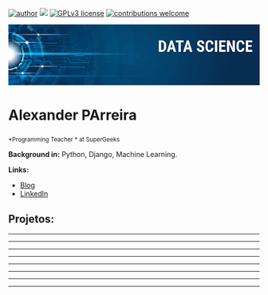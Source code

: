 [![author](https://img.shields.io/badge/author-AlexParreira-red.svg)](https://www.linkedin.com/) [![](https://img.shields.io/badge/python-3.7+-blue.svg)](https://www.python.org/downloads/release/python-365/) [![GPLv3 license](https://img.shields.io/badge/License-GPLv3-blue.svg)](http://perso.crans.org/besson/LICENSE.html) [![contributions welcome](https://img.shields.io/badge/contributions-welcome-brightgreen.svg?style=flat)](https://github.com/AlexanderParreira)

<p align="center">
  <img src="banner.png" >
</p>

# Alexander PArreira
<sub>*Programming Teacher * at SuperGeeks </sub>



**Background in:** Python, Django, Machine Learning.

**Links:**
* [Blog]()
* [LinkedIn](https://www.linkedin.com/)



## Projetos:


* **
* **
* **
* **
* **
* **
* **

---





